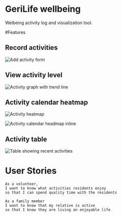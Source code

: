 # GeriLife wellbeing
Welbeing activity log and visualization tool.

#Features
## Record activities
![Add activity form](https://raw.githubusercontent.com/brylie/juhani-wellbeing/master/docs/screenshots/add-activity.jpg)

## View activity level
![Activity graph with trend line](https://cdn.rawgit.com/GeriLife/wellbeing/master/docs/screenshots/activity-trend-chart.png)

## Activity calendar heatmap
![Activity heatmap](https://cdn.rawgit.com/GeriLife/wellbeing/master/docs/screenshots/activity-calendar-heatmap.png)

![Activity calendar headmap inline](https://cdn.rawgit.com/GeriLife/wellbeing/master/docs/screenshots/activity-heatmap.jpg)

## Activity table
![Table showing recent activities](https://cdn.rawgit.com/GeriLife/wellbeing/master/docs/screenshots/activity-table.png)

# User Stories
```
As a volunteer,
I want to know what activities residents enjoy
so that I can spend quality time with the residents
```

```
As a family member
I want to know that my relative is active
so that I know they are living an enjoyable life
```
